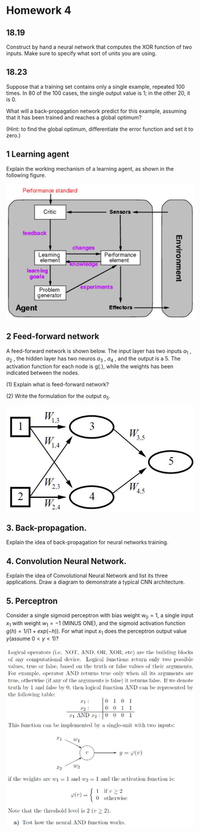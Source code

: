 # Homework 4

## 18.19

Construct by hand a neural network that computes the XOR function of two inputs.
Make sure to specify what sort of units you are using.

## 18.23
Suppose that a training set contains only a single example, repeated 100 times. In
80 of the 100 cases, the single output value is 1; in the other 20, it is 0. 

What will a back-propagation network predict for this example, assuming that it has been trained and reaches a global optimum? 

(Hint: to find the global optimum, differentiate the error function and set it to zero.)
## 1 Learning agent

Explain the working mechanism of a learning agent, as shown in the following figure.

![](./Images/learning_agent_diagram.jpeg)

## 2 Feed-forward network

A feed-forward network is shown below. The input layer has two inputs $a_1$ , $a_2$ , the hidden layer has two neuros $a_3$ , $a_4$ , and the output is a 5. The activation function for each node is g(.), while the weights has been indicated between the nodes.

(1) Explain what is feed-forward network?

(2) Write the formulation for the output $a_5$.

![](./Images/feed-forward_network.jpeg)

## 3. Back-propagation.

Explain the idea of back-propagation for neural networks training.


## 4. Convolution Neural Network.

Explain the idea of Convolutional Neural Network and list its three applications. Draw a
diagram to demonstrate a typical CNN architecture.

## 5. Perceptron

Consider a single sigmoid perceptron with bias weight $w_0=1$, a single input $x_1$ with weight
$w_1=-1$ (MINUS ONE), and the sigmoid activation function $g(h)=1/(1+exp(-h))$. For what
input $x_1$ does the perceptron output value $y$(assume $0<y<1$)?

![](./Images/logical_operators.jpeg)